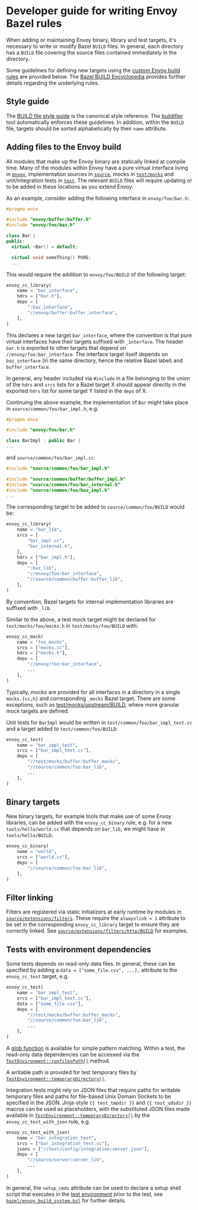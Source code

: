 # Developer guide for writing Envoy Bazel rules

When adding or maintaining Envoy binary, library and test targets, it's
necessary to write or modify Bazel `BUILD` files. In general, each directory has
a `BUILD` file covering the source files contained immediately in the directory.

Some guidelines for defining new targets using the [custom Envoy build
rules](../bazel/envoy_build_system.bzl) are provided below. The [Bazel BUILD
Encyclopedia](https://bazel.build/reference/be/overview)
provides further details regarding the underlying rules.

## Style guide

The [BUILD file style
guide](https://bazel.build/build/style-guide) is the
canonical style reference. The
[buildifier](https://github.com/bazelbuild/buildifier) tool automatically
enforces these guidelines. In addition, within the `BUILD` file, targets should
be sorted alphabetically by their `name` attribute.

## Adding files to the Envoy build

All modules that make up the Envoy binary are statically linked at compile time.
Many of the modules within Envoy have a pure virtual interface living in
[`envoy`](../envoy), implementation sources in
[`source`](../source), mocks in [`test/mocks`](../test/mocks) and
unit/integration tests in [`test`](../test). The relevant `BUILD` files will
require updating or to be added in these locations as you extend Envoy.

As an example, consider adding the following interface in `envoy/foo/bar.h`:

```c++
#pragma once

#include "envoy/buffer/buffer.h"
#include "envoy/foo/baz.h"

class Bar {
public:
  virtual ~Bar() = default;

  virtual void someThing() PURE;
  ...
```

This would require the addition to `envoy/foo/BUILD` of the following target:

```python
envoy_cc_library(
    name = "bar_interface",
    hdrs = ["bar.h"],
    deps = [
        ":baz_interface",
        "//envoy/buffer:buffer_interface",
    ],
)
```

This declares a new target `bar_interface`, where the convention is that pure
virtual interfaces have their targets suffixed with `_interface`. The header
`bar.h` is exported to other targets that depend on
`//envoy/foo:bar_interface`. The interface target itself depends on
`baz_interface` (in the same directory, hence the relative Bazel label) and
`buffer_interface`.

In general, any header included via `#include` in a file belonging to the union
of the `hdrs` and `srcs` lists for a Bazel target X should appear directly in
the exported `hdrs` list for some target Y listed in the `deps` of X.

Continuing the above example, the implementation of `Bar` might take place in
`source/common/foo/bar_impl.h`, e.g.

```c++
#pragma once

#include "envoy/foo/bar.h"

class BarImpl : public Bar {
...
```

and `source/common/foo/bar_impl.cc`:

```c++
#include "source/common/foo/bar_impl.h"

#include "source/common/buffer/buffer_impl.h"
#include "source/common/foo/bar_internal.h"
#include "source/common/foo/baz_impl.h"
...
```

The corresponding target to be added to `source/common/foo/BUILD` would be:

```python
envoy_cc_library(
    name = "bar_lib",
    srcs = [
        "bar_impl.cc",
        "bar_internal.h",
    ],
    hdrs = ["bar_impl.h"],
    deps = [
        ":baz_lib",
        "//envoy/foo:bar_interface",
        "//source/common/buffer:buffer_lib",
    ],
)
```

By convention, Bazel targets for internal implementation libraries are suffixed
with `_lib`.

Similar to the above, a test mock target might be declared for `test/mocks/foo/mocks.h` in
`test/mocks/foo/BUILD` with:

```python
envoy_cc_mock(
    name = "foo_mocks",
    srcs = ["mocks.cc"],
    hdrs = ["mocks.h"],
    deps = [
        "//envoy/foo:bar_interface",
        ...
    ],
)
```

Typically, mocks are provided for all interfaces in a directory in a single
`mocks.{cc,h}` and corresponding `_mocks` Bazel target. There are some
exceptions, such as [test/mocks/upstream/BUILD](../test/mocks/upstream/BUILD),
where more granular mock targets are defined.

Unit tests for `BarImpl` would be written in `test/common/foo/bar_impl_test.cc`
and a target added to `test/common/foo/BUILD`:

```python
envoy_cc_test(
    name = "bar_impl_test",
    srcs = ["bar_impl_test.cc"],
    deps = [
        "//test/mocks/buffer:buffer_mocks",
        "//source/common/foo:bar_lib",
        ...
    ],
)
```

## Binary targets

New binary targets, for example tools that make use of some Envoy libraries, can be added
with the `envoy_cc_binary` rule, e.g. for a new `tools/hello/world.cc` that depends on
`bar_lib`, we might have in `tools/hello/BUILD`:

```python
envoy_cc_binary(
    name = "world",
    srcs = ["world.cc"],
    deps = [
        "//source/common/foo:bar_lib",
    ],
)
```

## Filter linking

Filters are registered via static initializers at early runtime by modules in
[`source/extensions/filters`](../source/extensions/filters). These require the `alwayslink
= 1` attribute to be set in the corresponding `envoy_cc_library` target to
ensure they are correctly linked. See
[`source/extensions/filters/http/BUILD`](../source/extensions/filters/http/BUILD) for
examples.

## Tests with environment dependencies

Some tests depends on read-only data files. In general, these can be specified by adding a
`data = ["some_file.csv", ...],` attribute to the `envoy_cc_test` target, e.g.

```python
envoy_cc_test(
    name = "bar_impl_test",
    srcs = ["bar_impl_test.cc"],
    data = ["some_file.csv"],
    deps = [
        "//test/mocks/buffer:buffer_mocks",
        "//source/common/foo:bar_lib",
        ...
    ],
)
```

A [glob
function](https://bazel.build/reference/be/functions#glob) is
available for simple pattern matching. Within a test, the read-only data dependencies
can be accessed via the
[`TestEnvironment::runfilesPath()`](../test/test_common/environment.h) method.

A writable path is provided for test temporary files by
[`TestEnvironment::temporaryDirectory()`](../test/test_common/environment.h).

Integration tests might rely on JSON files that require paths for writable
temporary files and paths for file-based Unix Domain Sockets to be specified in
the JSON. Jinja-style `{{ test_tmpdir }}` and `{{ test_udsdir }}` macros can be used as
placeholders, with the substituted JSON files made available in
[`TestEnvironment::temporaryDirectory()`](../test/test_common/environment.h) by
the `envoy_cc_test_with_json` rule, e.g.

```python
envoy_cc_test_with_json(
    name = "bar_integration_test",
    srcs = ["bar_integration_test.cc"],
    jsons = ["//test/config/integration:server.json"],
    deps = [
        "//source/server:server_lib",
        ...
    ],
)
```

In general, the `setup_cmds` attribute can be used to declare a setup shell
script that executes in the [test
environment](https://bazel.build/reference/test-encyclopedia#initial-conditions)
prior to the test, see [`bazel/envoy_build_system.bzl`](envoy_build_system.bzl)
for further details.
